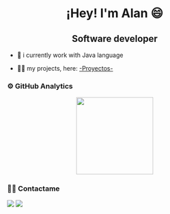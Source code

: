 <h1 align="center" > ¡Hey! I'm Alan 😄 </h1>

<h2 align="center" > Software developer </h2>

- 🔭 i currently work with Java language

- 👨‍💻 my projects, here: <a href="https://github.com/Alanoterohs/linksProyectos">-Proyectos-</a>

### ⚙️ GitHub Analytics

<p align="center" >
  <a href="https://github.com/alanoterohs/convoychat">
    <img height="180em" src="https://github-readme-stats-eight-theta.vercel.app/api/top-langs/?username=alanoterohs&layout=compact&langs_count=8&theme=algolia"/>
  </a>
</p>

### 🤝🏻 Contactame
  
<p>
  <a href="https://www.linkedin.com/in/alanoterohs/"><img src="https://img.shields.io/badge/-AlanOtero-0077B5?style=flat&logo=Linkedin&logoColor=white"/></a>
  <a href="mailto:alanoterohs@gmail.com"><img src="https://img.shields.io/badge/-alanoterohs@gmail.com-D14836?style=flat&logo=Gmail&logoColor=white"/></a>
</p>


<!--
**Alanoterohs/Alanoterohs** is a ✨ _special_ ✨ repository because its `README.md` (this file) appears on your GitHub profile.

Here are some ideas to get you started:

- 🔭 I’m currently working on ...
- 🌱 I’m currently learning ...
- 👯 I’m looking to collaborate on ...
- 🤔 I’m looking for help with ...
- 💬 Ask me about ...
- 📫 How to reach me: ...
- 😄 Pronouns: ...
- ⚡ Fun fact: ...
-->
